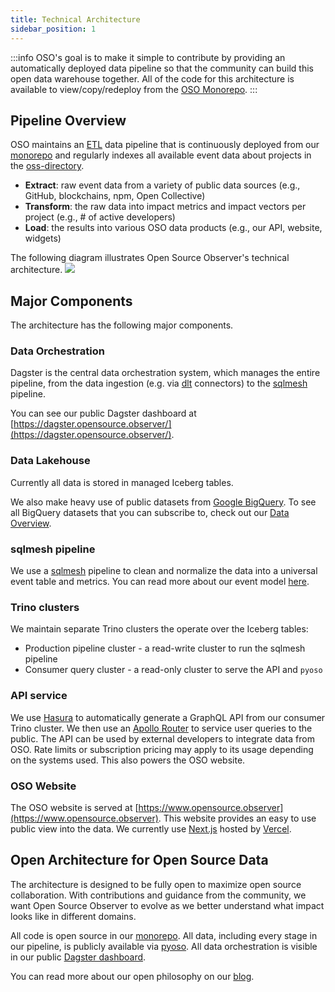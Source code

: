 ```yaml
---
title: Technical Architecture
sidebar_position: 1
---
```


:::info
OSO's goal is to make it simple to contribute by providing an automatically
deployed data pipeline so that the community can build this open data warehouse
together. All of the code for this architecture is available to view/copy/redeploy from the [OSO Monorepo](https://github.com/opensource-observer/oso).
:::

## Pipeline Overview

OSO maintains an [ETL](https://en.wikipedia.org/wiki/Extract%2C_load%2C_transform) data pipeline that is continuously deployed from our [monorepo](https://github.com/opensource-observer/oso/) and regularly indexes all available event data about projects in the [oss-directory](https://github.com/opensource-observer/oss-directory).

- **Extract**: raw event data from a variety of public data sources (e.g., GitHub, blockchains, npm, Open Collective)
- **Transform**: the raw data into impact metrics and impact vectors per project (e.g., # of active developers)
- **Load**: the results into various OSO data products (e.g., our API, website, widgets)

The following diagram illustrates Open Source Observer's technical architecture.
[![](https://mermaid.ink/img/pako:eNqFVU1P3DAQ_SuWT1nBtlKPe6gERVWpykcLpVJJD44zJC6OHcY2C0X8947jLNlsdiGXJPa88Zv3MpMnLm0JfMHn83luvPIaFiznZy0YdmEDSmBnhQO8B2QHKGvlQfqAkPPcdJDc3Gi7lLVAzy4Pc8PocqGoULQ1a0OhlbzO-YH0Fh3LTq2Zw0MtgvPqHmY5_5MQ8Qp0jKPYn_E-2inhPm4cCS-YkwqIp_OOvWdgKmVgPRxMmR66bGw-p2KuFCwp-HsAfMw5rX1k1tklFCkyZk-Bn6zxqIrggUVV-lhlSngAfCW4oWDtVqlJJXAehVfWbIJ-BMPuiIcCNzARrUpxG-rR1vV2K7pyB30GvVULmhQh2IlQhnWKnfeLI0njNWJKkK-2GK-x7EhUzgPuuTvdgKtnkxy9OCt3pNUaeq9L7afxhapi_Y_XWY9YCoTaklssO1RV5xGhZhswaZuWlC6ElzWddSjkLTm9WmZSh0iTZZeojJ1tyDOpNXlB5a5MWE-_tb6J5SVx78Fa3KYKdlNO8BNBHJXQ6h-8Dl2JlGDnaCW4t6m-JHsbtgMYTfn2kiU7llAAVlvtMC40gD7KTX5c0FepTMUS69SVIzN2ghPX9dbcoknX1MNrapkpcpR4a3_cIDlI2Yjy5_6RxY5SEty0PboZQaG_oGCibWmS9V1xBdSMeu8UHvy7v262DUkE49g7P2b98My-CBdQ7B201CJ2tuO0aVHr82E04IaBMTzRJt_nJEEjVElD_Sku59zX0NAnFwd7KfA2zu5nihPB24tHI_nCY4B9jjZUNV_cCO3oLbT0jcOREiRd87LaCvPb2uEdSkXdfpL-Id2vZJ9XGA_vcxIlwE82GM8XH57_A664BIU?type=png)](https://mermaid.live/edit#pako:eNqFVU1P3DAQ_SuWT1nBtlKPe6gERVWpykcLpVJJD44zJC6OHcY2C0X8947jLNlsdiGXJPa88Zv3MpMnLm0JfMHn83luvPIaFiznZy0YdmEDSmBnhQO8B2QHKGvlQfqAkPPcdJDc3Gi7lLVAzy4Pc8PocqGoULQ1a0OhlbzO-YH0Fh3LTq2Zw0MtgvPqHmY5_5MQ8Qp0jKPYn_E-2inhPm4cCS-YkwqIp_OOvWdgKmVgPRxMmR66bGw-p2KuFCwp-HsAfMw5rX1k1tklFCkyZk-Bn6zxqIrggUVV-lhlSngAfCW4oWDtVqlJJXAehVfWbIJ-BMPuiIcCNzARrUpxG-rR1vV2K7pyB30GvVULmhQh2IlQhnWKnfeLI0njNWJKkK-2GK-x7EhUzgPuuTvdgKtnkxy9OCt3pNUaeq9L7afxhapi_Y_XWY9YCoTaklssO1RV5xGhZhswaZuWlC6ElzWddSjkLTm9WmZSh0iTZZeojJ1tyDOpNXlB5a5MWE-_tb6J5SVx78Fa3KYKdlNO8BNBHJXQ6h-8Dl2JlGDnaCW4t6m-JHsbtgMYTfn2kiU7llAAVlvtMC40gD7KTX5c0FepTMUS69SVIzN2ghPX9dbcoknX1MNrapkpcpR4a3_cIDlI2Yjy5_6RxY5SEty0PboZQaG_oGCibWmS9V1xBdSMeu8UHvy7v262DUkE49g7P2b98My-CBdQ7B201CJ2tuO0aVHr82E04IaBMTzRJt_nJEEjVElD_Sku59zX0NAnFwd7KfA2zu5nihPB24tHI_nCY4B9jjZUNV_cCO3oLbT0jcOREiRd87LaCvPb2uEdSkXdfpL-Id2vZJ9XGA_vcxIlwE82GM8XH57_A664BIU)

## Major Components

The architecture has the following major components.

### Data Orchestration

Dagster is the central data orchestration system, which manages the entire pipeline,
from the data ingestion (e.g. via [dlt](https://docs.dagster.io/integrations/embedded-elt/dlt) connectors) to the [sqlmesh](https://github.com/opensource-observer/dagster-sqlmesh) pipeline.

You can see our public Dagster dashboard at
[https://dagster.opensource.observer/](https://dagster.opensource.observer/).

### Data Lakehouse

Currently all data is stored in managed Iceberg tables.

We also make heavy use of public datasets from
[Google BigQuery](https://cloud.google.com/bigquery/?hl=en).
To see all BigQuery datasets that you can subscribe to, check out our
[Data Overview](../integrate/datasets/index.mdx).

### sqlmesh pipeline

We use a [sqlmesh](https://sqlmesh.com/) pipeline to clean and normalize the data
into a universal event table and metrics. You can read more about our event model
[here](./event.md).

### Trino clusters

We maintain separate Trino clusters the operate over the Iceberg tables:

- Production pipeline cluster - a read-write cluster to run the sqlmesh pipeline
- Consumer query cluster - a read-only cluster to serve the API and `pyoso`

### API service

We use [Hasura](https://hasura.io/) to automatically generate
a GraphQL API from our consumer Trino cluster.
We then use an [Apollo Router](https://www.apollographql.com/docs/router/)
to service user queries to the public.
The API can be used by external developers to integrate data from OSO.
Rate limits or subscription pricing may apply to its usage depending
on the systems used. This also powers the OSO website.

### OSO Website

The OSO website is served at
[https://www.opensource.observer](https://www.opensource.observer).
This website provides an easy to use public view into the data.
We currently use [Next.js](https://nextjs.org/)
hosted by [Vercel](https://vercel.com/).

## Open Architecture for Open Source Data

The architecture is designed to be fully open to maximize open source collaboration.
With contributions and guidance from the community,
we want Open Source Observer to evolve as we better understand
what impact looks like in different domains.

All code is open source in our
[monorepo](https://github.com/opensource-observer/oso).
All data, including every stage in our pipeline, is publicly available via
[pyoso](../get-started/python.md).
All data orchestration is visible in our public
[Dagster dashboard](https://dagster.opensource.observer/).

You can read more about our open philosophy on our
[blog](https://kariba.substack.com/p/open-source-open-data-open-infra).
